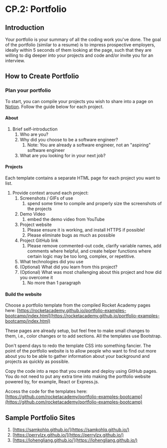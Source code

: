 # CP.2: Portfolio

## Introduction

Your portfolio is your summary of all the coding work you've done. The goal of the portfolio \(similar to a resume\) is to impress prospective employers, ideally within 5 seconds of them looking at the page, such that they are willing to dig deeper into your projects and code and/or invite you for an interview.

## How to Create Portfolio

### Plan your portfolio

To start, you can compile your projects you wish to share into a page on [Notion](https://www.notion.so/personal). Follow the guide below for each project.

#### About

1. Brief self-introduction
   1. Who are you?
   2. Why did you choose to be a software engineer?
      1. Note: You are already a software engineer, not an "aspiring" software engineer
   3.  What are you looking for in your next job?

#### Projects

Each template contains a separate HTML page for each project you want to list.

1. Provide context around each project:
   1. Screenshots / GIFs of use
      1. spend some time to compile and properly size the screenshots of the projects
   2. Demo Video
      1. embed the demo video from YouTube
   3. Project website
      1. Please ensure it is working, and install HTTPS if possible!
      2. Please eliminate bugs as much as possible
   4. Project GitHub link
      1. Please remove commented-out code, clarify variable names, add comments where helpful, and create helper functions where certain logic may be too long, complex, or repetitive.
   5. What technologies did you use
   6. \(Optional\) What did you learn from this project?
   7. \(Optional\) What was most challenging about this project and how did you overcome it
      1. No more than 1 paragraph

#### Build the website

Choose a portfolio template from the compiled Rocket Academy pages here: [https://rocketacademy.github.io/portfolio-examples-bootcamp/index.html](https://rocketacademy.github.io/portfolio-examples-bootcamp/index.html)

These pages are already setup, but feel free to make small changes to them, i.e., color changes or to add sections. All the templates use Bootstrap.

Don't spend days to redo the template CSS into something fancier. The point of the portfolio website is to allow people who want to find out more about you to be able to gather information about your background and projects as quickly as possible.

Copy the code into a repo that you create and deploy using GitHub pages. You do not need to put any extra time into making the portfolio website powered by, for example, React or Express.js.

Access the code for the templates here: [https://github.com/rocketacademy/portfolio-examples-bootcamp](https://github.com/rocketacademy/portfolio-examples-bootcamp)

## 

## Sample Portfolio Sites

1. [https://samkohlq.github.io/](https://samkohlq.github.io/)
2. [https://perrylzx.github.io/](https://perrylzx.github.io/)
3. [https://lohengliang.github.io/](https://lohengliang.github.io/)


